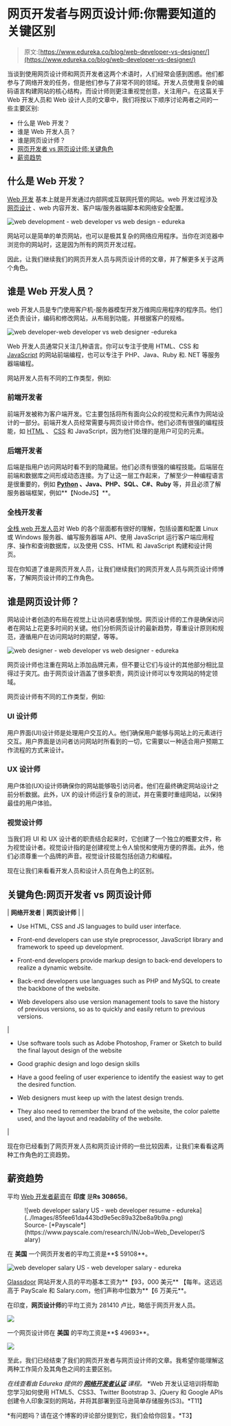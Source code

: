 # 网页开发者与网页设计师:你需要知道的关键区别

> 原文:[https://www.edureka.co/blog/web-developer-vs-designer/](https://www.edureka.co/blog/web-developer-vs-designer/)

当谈到使用网页设计师和网页开发者这两个术语时，人们经常会感到困惑。他们都参与了网络开发的任务，但是他们参与了非常不同的领域。开发人员使用复杂的编码语言构建网站的核心结构，而设计师则更注重视觉创意，关注用户。在这篇关于 Web 开发人员和 Web 设计人员的文章中，我们将按以下顺序讨论两者之间的一些主要区别:

*   什么是 Web 开发？
*   谁是 Web 开发人员？
*   谁是网页设计师？
*   [网页开发者 vs 网页设计师:关键角色](#roles)
*   [薪资趋势](#salary)

## 什么是 Web 开发？

[Web 开发](https://www.edureka.co/blog/web-development-tutorial/) 基本上就是开发通过内部网或互联网托管的网站。web 开发过程涉及 [网页设计](https://www.edureka.co/blog/videos/trendy-web-designs-using-html5/) 、web 内容开发、客户端/服务器端脚本和网络安全配置。

![web development - web developer vs web design - edureka](../Images/269deff88ace90076bb172ea8da511a3.png)

网站可以是简单的单页网站，也可以是极其复杂的网络应用程序。当你在浏览器中浏览你的网站时，这是因为所有的网页开发过程。

因此，让我们继续我们的网页开发人员与网页设计师的文章，并了解更多关于这两个角色。

## 谁是 Web 开发人员？

web 开发人员是专门使用客户机-服务器模型开发万维网应用程序的程序员。他们还负责设计，编码和修改网站，从布局到功能，并根据客户的规格。

![web developer-web developer vs web designer -edureka](../Images/66f575bde9af3bb5dbac8f58a90eb3fd.png)

Web 开发人员通常只关注几种语言。你可以专注于使用 HTML、CSS 和 [JavaScript](https://www.edureka.co/blog/javascript-tutorial/) 的网站前端编程，也可以专注于 PHP、Java、Ruby 和. NET 等服务器端编程。

网站开发人员有不同的工作类型，例如:

### **前端开发者**

前端开发被称为客户端开发。它主要包括将所有面向公众的视觉和元素作为网站设计的一部分。前端开发人员经常需要与网页设计师合作。他们必须有很强的编程技能，如 [HTML](https://www.edureka.co/blog/what-is-html/) 、 [CSS](https://www.edureka.co/blog/what-is-css/) 和 JavaScript，因为他们处理的是用户可见的元素。

### **后端开发者**

后端是指用户访问网站时看不到的隐藏层。他们必须有很强的编程技能。后端层在前端和数据库之间形成动态连接。为了让这一层工作起来，了解至少一种编程语言是很重要的，例如 **[Python](https://www.edureka.co/blog/python-tutorial/) 、Java、PHP、SQL、C#、Ruby** 等，并且必须了解服务器端框架，例如**【NodeJS】**。

### **全栈开发者**

[全栈 web 开发人员](https://www.edureka.co/blog/how-to-become-a-full-stack-web-developer/)对 Web 的各个层面都有很好的理解，包括设置和配置 Linux 或 Windows 服务器、编写服务器端 API、使用 JavaScript 运行客户端应用程序、操作和查询数据库，以及使用 CSS、HTML 和 JavaScript 构建和设计网页。

现在你知道了谁是网页开发人员，让我们继续我们的网页开发人员与网页设计师博客，了解网页设计师的工作角色。

## 谁是网页设计师？

网站设计者创造的布局在视觉上让访问者感到愉悦。网页设计师的工作是确保访问者在网站上花更多时间的关键。他们分析网页设计的最新趋势，尊重设计原则和规范，遵循用户在访问网站时的期望，等等。

![web designer - web developer vs web designer - edureka](../Images/a20bef5590c3db3e45148a075b7dd75f.png)

网页设计师也注重在网站上添加品牌元素，但不要让它们与设计的其他部分相比显得过于突兀。由于网页设计涵盖了很多职责，网页设计师可以专攻网站的特定领域。

网页设计师有不同的工作类型，例如:

### **UI 设计师**

用户界面(UI)设计师是处理用户交互的人。他们确保用户能够与网站上的元素进行交互。用户界面是访问者访问网站时所看到的一切，它需要以一种适合用户预期工作流程的方式来设计。

### **UX 设计师**

用户体验(UX)设计师确保你的网站能够吸引访问者。他们在最终确定网站设计之前分析数据。此外，UX 的设计师运行复杂的测试，并在需要时重组网站，以保持最佳的用户体验。

### **视觉设计师**

当我们将 UI 和 UX 设计者的职责结合起来时，它创建了一个独立的概要文件，称为视觉设计者。视觉设计指的是创建视觉上令人愉悦和使用方便的界面。此外，他们必须尊重一个品牌的声音。视觉设计技能包括创造力和编程。

现在让我们来看看开发人员和设计人员在角色上的区别。

## **关键角色:网页开发者 vs 网页设计师**

| **网络开发者** | **网页设计师** |
| 

*   Use HTML, CSS and JS languages to build user interface.

*   Front-end developers can use style preprocessor, JavaScript library and framework to speed up development.

*   Front-end developers provide markup design to back-end developers to realize a dynamic website.

*   Back-end developers use languages such as PHP and MySQL to create the backbone of the website.

*   Web developers also use version management tools to save the history of previous versions, so as to quickly and easily return to previous versions.

 | 

*   Use software tools such as Adobe Photoshop, Framer or Sketch to build the final layout design of the website

*   Good graphic design and logo design skills

*   Have a good feeling of user experience to identify the easiest way to get the desired function.

*   Web designers must keep up with the latest design trends.

*   They also need to remember the brand of the website, the color palette used, and the layout and readability of the website.

 |

现在你已经看到了网页开发人员和网页设计师的一些比较因素，让我们来看看这两种工作角色的工资趋势。

## **薪资趋势**

平均 [Web 开发者薪资](https://www.edureka.co/blog/web-developer-salary/)在  **印度** 是**Rs 308656**。

<figure id="attachment_116195" class="wp-caption aligncenter" aria-describedby="caption-attachment-116195">![web developer salary US - web developer resume - edureka](../Images/85fee61da443bd9e5ec89a32be8a9b9a.png)

<figcaption id="caption-attachment-116195" class="wp-caption-text">Source- [*Payscale*](https://www.payscale.com/research/IN/Job=Web_Developer/Salary)</figcaption>

</figure>

在  **美国** 一个网页开发者的平均工资是**$ 59108**。

![web developer salary US - web developer salary - edureka](../Images/dc09e62c98edc6aa6c0f050a840cd97e.png)

[Glassdoor](https://www.glassdoor.co.in/) 网站开发人员的平均基本工资为**【93，000 美元** 【每年。这远远高于 PayScale 和 Salary.com，他们声称中位数为**【6 万美元**。

在印度，**网页设计师**的平均工资为 281410 卢比，略低于网页开发人员。

![](../Images/a7d83f2d8df4a78be31db2eb7bbaf8a2.png)

一个网页设计师在  **美国** 的平均工资是**$ 49693**。

![](../Images/0065b952bbadf58142bf7fe9ea6036e6.png)

至此，我们已经结束了我们的网页开发者与网页设计师的文章。我希望你能理解这两种工作简介及其角色之间的主要区别。

*在线查看由 Edureka 提供的 **[网络开发者认证](https://www.edureka.co/complete-web-developer)** 课程。* *Web 开发认证培训将帮助您学习如何使用 HTML5、CSS3、Twitter Bootstrap 3、jQuery 和 Google APIs 创建令人印象深刻的网站，并将其部署到亚马逊简单存储服务(S3)。*T11】

*有问题吗？请在这个博客的评论部分提到它，我们会给你回复。*T3】